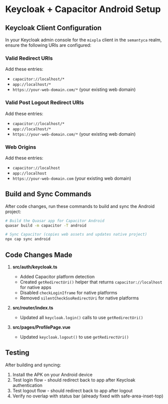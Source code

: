 # Keycloak + Capacitor Android Setup

## Keycloak Client Configuration

In your Keycloak admin console for the `mixpla` client in the `semantyca` realm, ensure the following URIs are configured:

### Valid Redirect URIs
Add these entries:
- `capacitor://localhost/*`
- `app://localhost/*`
- `https://your-web-domain.com/*` (your existing web domain)

### Valid Post Logout Redirect URIs
Add these entries:
- `capacitor://localhost/*`
- `app://localhost/*`
- `https://your-web-domain.com/*` (your existing web domain)

### Web Origins
Add these entries:
- `capacitor://localhost`
- `app://localhost`
- `https://your-web-domain.com` (your existing web domain)

## Build and Sync Commands

After code changes, run these commands to build and sync the Android project:

```bash
# Build the Quasar app for Capacitor Android
quasar build -m capacitor -T android

# Sync Capacitor (copies web assets and updates native project)
npx cap sync android
```

## Code Changes Made

1. **src/auth/keycloak.ts**
   - Added Capacitor platform detection
   - Created `getRedirectUri()` helper that returns `capacitor://localhost` for native apps
   - Disabled `checkLoginIframe` for native platforms
   - Removed `silentCheckSsoRedirectUri` for native platforms

2. **src/router/index.ts**
   - Updated all `keycloak.login()` calls to use `getRedirectUri()`

3. **src/pages/ProfilePage.vue**
   - Updated `keycloak.logout()` to use `getRedirectUri()`

## Testing

After building and syncing:
1. Install the APK on your Android device
2. Test login flow - should redirect back to app after Keycloak authentication
3. Test logout flow - should redirect back to app after logout
4. Verify no overlap with status bar (already fixed with safe-area-inset-top)
